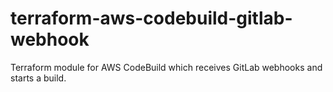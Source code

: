 # terraform-aws-codebuild-gitlab-webhook
Terraform module for AWS CodeBuild which receives GitLab webhooks and starts a build.
